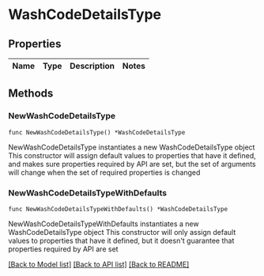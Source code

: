 # WashCodeDetailsType

## Properties

Name | Type | Description | Notes
------------ | ------------- | ------------- | -------------

## Methods

### NewWashCodeDetailsType

`func NewWashCodeDetailsType() *WashCodeDetailsType`

NewWashCodeDetailsType instantiates a new WashCodeDetailsType object
This constructor will assign default values to properties that have it defined,
and makes sure properties required by API are set, but the set of arguments
will change when the set of required properties is changed

### NewWashCodeDetailsTypeWithDefaults

`func NewWashCodeDetailsTypeWithDefaults() *WashCodeDetailsType`

NewWashCodeDetailsTypeWithDefaults instantiates a new WashCodeDetailsType object
This constructor will only assign default values to properties that have it defined,
but it doesn't guarantee that properties required by API are set


[[Back to Model list]](../README.md#documentation-for-models) [[Back to API list]](../README.md#documentation-for-api-endpoints) [[Back to README]](../README.md)


